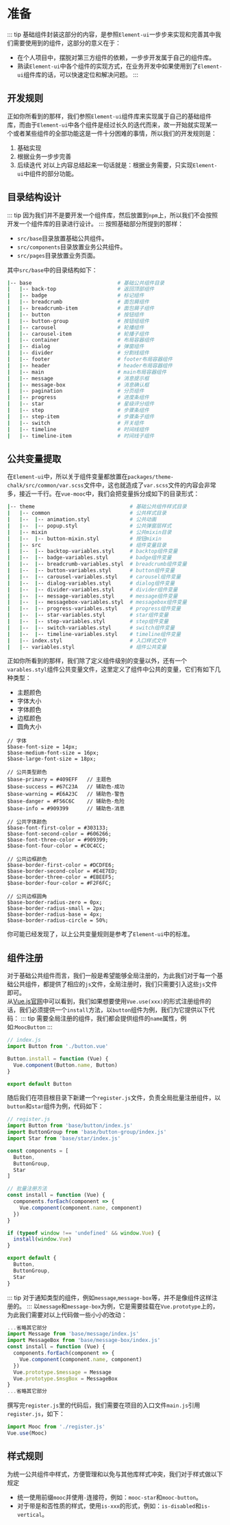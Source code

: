 # 准备
::: tip
基础组件封装这部分的内容，是参照`Element-ui`一步步来实现和完善其中我们需要使用到的组件，这部分的意义在于：
* 在个人项目中，摆脱对第三方组件的依赖，一步步开发属于自己的组件库。
* 熟读`Element-ui`中各个组件的实现方式，在业务开发中如果使用到了`Element-ui`组件库的话，可以快速定位和解决问题。
:::
## 开发规则
正如你所看到的那样，我们参照`Element-ui`组件库来实现属于自己的基础组件库，而由于`Element-ui`中各个组件是经过长久的迭代而来，故一开始就实现某一个或者某些组件的全部功能这是一件十分困难的事情，所以我们的开发规则是：
1. 基础实现
2. 根据业务一步步完善
3. 后续迭代
对以上内容总结起来一句话就是：根据业务需要，只实现`Element-ui`中组件的部分功能。

## 目录结构设计
::: tip
因为我们并不是要开发一个组件库，然后放置到`npm`上，所以我们不会按照开发一个组件库的目录进行设计。
:::
按照基础部分所提到的那样：
* `src/base`目录放置基础公共组件。
* `src/components`目录放置业务公共组件。
* `src/pages`目录放置业务页面。

其中`src/base`中的目录结构如下：
```sh
|-- base                            # 基础公共组件目录
|   |-- back-top                    # 返回顶部组件
|   |-- badge                       # 标记组件 
|   |-- breadcrumb                  # 面包屑组件
|   |-- breadcrumb-item             # 面包屑子组件
|   |-- button                      # 按钮组件
|   |-- button-group                # 按钮组组件
|   |-- carousel                    # 轮播组件
|   |-- carousel-item               # 轮播子组件
|   |-- container                   # 布局容器组件
|   |-- dialog                      # 弹窗组件
|   |-- divider                     # 分割线组件
|   |-- footer                      # footer布局容器组件
|   |-- header                      # header布局容器组件
|   |-- main                        # main布局容器组件
|   |-- message                     # 消息提示框
|   |-- message-box                 # 消息确认框
|   |-- pagination                  # 分页组件
|   |-- progress                    # 进度条组件
|   |-- star                        # 星级评分组件
|   |-- step                        # 步骤条组件
|   |-- step-item                   # 步骤条子组件
|   |-- switch                      # 开关组件
|   |-- timeline                    # 时间线组件
|   |-- timeline-item               # 时间线子组件
```

## 公共变量提取
在`Element-ui`中，所以关于组件变量都放置在`packages/theme-chalk/src/common/var.scss`文件中，这也就造成了`var.scss`文件的内容会非常多，接近一千行。在`vue-mooc`中，我们会把变量拆分成如下的目录形式：
```sh
|-- theme                               # 基础公共组件样式目录
|   |-- common                          # 公共样式目录
|   |--  |-- animation.styl             # 公共动画
|   |--  |-- popup.styl                 # 公共弹窗层样式
|   |-- mixin                           # 公共mixin目录
|   |--  |-- button-mixin.styl          # 按钮mixin
|   |-- src                             # 组件变量目录
|   |--  |-- backtop-variables.styl     # backtop组件变量
|   |--  |-- badge-variables.styl       # badge组件变量
|   |--  |-- breadcrumb-variables.styl  # breadcrumb组件变量
|   |--  |-- button-variables.styl      # button组件变量
|   |--  |-- carousel-variables.styl    # carousel组件变量
|   |--  |-- dialog-variables.styl      # dialog组件变量
|   |--  |-- divider-variables.styl     # divider组件变量
|   |--  |-- message-variables.styl     # message组件变量
|   |--  |-- messagebox-variables.styl  # messagebox组件变量
|   |--  |-- progress-variables.styl    # progress组件变量
|   |--  |-- star-variables.styl        # star组件变量
|   |--  |-- step-variables.styl        # step组件变量
|   |--  |-- switch-variables.styl      # switch组件变量
|   |--  |-- timeline-variables.styl    # timeline组件变量
|   |-- index.styl                      # 入口样式文件
|   |-- variables.styl                  # 组件公共变量
```

正如你所看到的那样，我们除了定义组件级别的变量以外，还有一个`varables.styl`组件公共变量文件，这里定义了组件中公共的变量，它们有如下几种类型：
* 主题颜色
* 字体大小
* 字体颜色
* 边框颜色
* 圆角大小

```stylus
// 字体
$base-font-size = 14px;
$base-medium-font-size = 16px;
$base-large-font-size = 18px;

// 公共类型颜色
$base-primary = #409EFF   // 主题色
$base-success = #67C23A   // 辅助色-成功
$base-warning = #E6A23C   // 辅助色-警告
$base-danger = #F56C6C    // 辅助色-危险
$base-info = #909399      // 辅助色-消息

// 公共字体颜色
$base-font-first-color = #303133;
$base-font-second-color = #606266;
$base-font-three-color = #909399;
$base-font-four-color = #C0C4CC;

// 公共边框颜色
$base-border-first-color = #DCDFE6;
$base-border-second-color = #E4E7ED;
$base-border-three-color = #EBEEF5;
$base-border-four-color = #F2F6FC;

// 公共边框圆角
$base-border-radius-zero = 0px;
$base-border-radius-small = 2px;
$base-border-radius-base = 4px;
$base-border-radius-circle = 50%;
```

你可能已经发现了，以上公共变量规则是参考了`Element-ui`中的标准。

## 组件注册
对于基础公共组件而言，我们一般是希望能够全局注册的，为此我们对于每一个基础公共组件，都提供了相应的`js`文件，全局注册时，我们只需要引入这些`js`文件即可。<br/>
从[Vue.js官网](https://cn.vuejs.org/v2/api/#Vue-use)中可以看到，我们如果想要使用`Vue.use(xxx)`的形式注册组件的话，我们必须提供一个`install`方法，以`button`组件为例，我们为它提供以下代码：
::: tip
需要全局注册的组件，我们都会提供组件的`name`属性，例如:`MoocButton`
:::
```js
// index.js
import Button from './button.vue'

Button.install = function (Vue) {
  Vue.component(Button.name, Button)
}

export default Button
```
随后我们在项目根目录下新建一个`register.js`文件，负责全局批量注册组件，以`button`和`star`组件为例，代码如下：
```js
// register.js
import Button from 'base/button/index.js'
import ButtonGroup from 'base/button-group/index.js'
import Star from 'base/star/index.js'

const components = [
  Button,
  ButtonGroup,
  Star
]

// 批量注册方法
const install = function (Vue) {
  components.forEach(component => {
    Vue.component(component.name, component)
  })
}

if (typeof window !== 'undefined' && window.Vue) {
  install(window.Vue)
}

export default {
  Button,
  ButtonGroup,
  Star
}
```

::: tip
对于通知类型的组件，例如`message`,`message-box`等，并不是像组件这样注册的。
:::
以`message`和`message-box`为例，它是需要挂载在`Vue.prototype`上的，为此我们需要对以上代码做一些小小的改动：
```js
...省略其它部分
import Message from 'base/message/index.js'
import MessageBox from 'base/message-box/index.js'
const install = function (Vue) {
  components.forEach(component => {
    Vue.component(component.name, component)
  })
  Vue.prototype.$message = Message
  Vue.prototype.$msgBox = MessageBox
}
...省略其它部分
```

撰写完`register.js`里的代码后，我们需要在项目的入口文件`main.js`引用`register.js`，如下：
```js
import Mooc from './register.js'
Vue.use(Mooc)
```

## 样式规则
为统一公共组件中样式，方便管理和以免与其他库样式冲突，我们对于样式做以下规定
* 统一使用前缀`mooc`并使用`-`连接符，例如：`mooc-star`和`mooc-button`。
* 对于带是和否性质的样式，使用`is-xxx`的形式，例如：`is-disabled`和`is-vertical`。